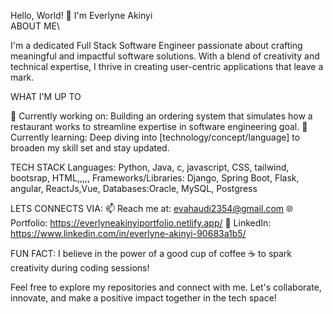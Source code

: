 Hello, World! 👋 I'm Everlyne Akinyi\
ABOUT ME\

I'm a dedicated Full Stack Software Engineer passionate about crafting meaningful and impactful software solutions. With a blend of creativity and technical expertise, I thrive in creating user-centric applications that leave a mark.

WHAT I'M UP TO

🔭 Currently working on: Building an ordering system that simulates how a restaurant works to streamline expertise in software engineering goal.
🌱 Currently learning: Deep diving into [technology/concept/language] to broaden my skill set and stay updated.

TECH STACK
Languages: Python, Java, c, javascript, CSS, tailwind, bootsrap, HTML,,,,,
Frameworks/Libraries: Django, Spring Boot, Flask, angular, ReactJs,Vue,
Databases:Oracle, MySQL, Postgress

LETS CONNECTS VIA:
📫 Reach me at: evahaudi2354@gmail.com
🌐 Portfolio: https://everlyneakinyiportfolio.netlify.app/
🤝 LinkedIn: https://www.linkedin.com/in/everlyne-akinyi-90683a1b5/


FUN FACT:
I believe in the power of a good cup of coffee ☕ to spark creativity during coding sessions!

Feel free to explore my repositories and connect with me. Let's collaborate, innovate, and make a positive impact together in the tech space!








